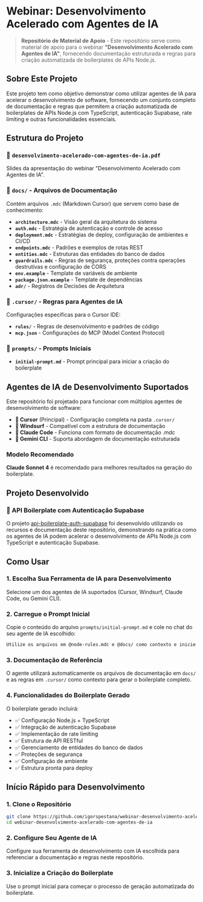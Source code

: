 # Webinar: Desenvolvimento Acelerado com Agentes de IA

> **Repositório de Material de Apoio** - Este repositório serve como material de apoio para o webinar **"Desenvolvimento Acelerado com Agentes de IA"**, fornecendo documentação estruturada e regras para criação automatizada de boilerplates de APIs Node.js.

## Sobre Este Projeto

Este projeto tem como objetivo demonstrar como utilizar agentes de IA para acelerar o desenvolvimento de software, fornecendo um conjunto completo de documentação e regras que permitem a criação automatizada de boilerplates de APIs Node.js com TypeScript, autenticação Supabase, rate limiting e outras funcionalidades essenciais.

## Estrutura do Projeto

### 📄 `desenvolvimento-acelerado-com-agentes-de-ia.pdf`
Slides da apresentação do webinar "Desenvolvimento Acelerado com Agentes de IA".

### 📁 `docs/` - Arquivos de Documentação
Contém arquivos `.mdc` (Markdown Cursor) que servem como base de conhecimento:

- **`architecture.mdc`** - Visão geral da arquitetura do sistema
- **`auth.mdc`** - Estratégia de autenticação e controle de acesso
- **`deployment.mdc`** - Estratégias de deploy, configuração de ambientes e CI/CD
- **`endpoints.mdc`** - Padrões e exemplos de rotas REST
- **`entities.mdc`** - Estruturas das entidades do banco de dados
- **`guardrails.mdc`** - Regras de segurança, proteções contra operações destrutivas e configuração de CORS
- **`env.example`** - Template de variáveis de ambiente
- **`package.json.example`** - Template de dependências
- **`adr/`** - Registros de Decisões de Arquitetura

### 📁 `.cursor/` - Regras para Agentes de IA
Configurações específicas para o Cursor IDE:
- **`rules/`** - Regras de desenvolvimento e padrões de código
- **`mcp.json`** - Configurações do MCP (Model Context Protocol)

### 📁 `prompts/` - Prompts Iniciais
- **`initial-prompt.md`** - Prompt principal para iniciar a criação do boilerplate

## Agentes de IA de Desenvolvimento Suportados

Este repositório foi projetado para funcionar com múltiplos agentes de desenvolvimento de software:

- **🎯 Cursor** (Principal) - Configuração completa na pasta `.cursor/`
- **🌊 Windsurf** - Compatível com a estrutura de documentação
- **🤖 Claude Code** - Funciona com formato de documentação .mdc
- **💎 Gemini CLI** - Suporta abordagem de documentação estruturada

### Modelo Recomendado
**Claude Sonnet 4** é recomendado para melhores resultados na geração do boilerplate.

## Projeto Desenvolvido

### 🚀 API Boilerplate com Autenticação Supabase
O projeto [api-boilerplate-auth-supabase](https://github.com/igorspestana/api-boilerplate-auth-supabase) foi desenvolvido utilizando os recursos e documentação deste repositório, demonstrando na prática como os agentes de IA podem acelerar o desenvolvimento de APIs Node.js com TypeScript e autenticação Supabase.

## Como Usar

### 1. Escolha Sua Ferramenta de IA para Desenvolvimento
Selecione um dos agentes de IA suportados (Cursor, Windsurf, Claude Code, ou Gemini CLI).

### 2. Carregue o Prompt Inicial
Copie o conteúdo do arquivo `prompts/initial-prompt.md` e cole no chat do seu agente de IA escolhido:

```markdown
Utilize os arquivos em @node-rules.mdc e @docs/ como contexto e inicie o desenvolvimento do projeto seguindo os critérios informados.
```

### 3. Documentação de Referência
O agente utilizará automaticamente os arquivos de documentação em `docs/` e as regras em `.cursor/` como contexto para gerar o boilerplate completo.

### 4. Funcionalidades do Boilerplate Gerado
O boilerplate gerado incluirá:
- ✅ Configuração Node.js + TypeScript
- ✅ Integração de autenticação Supabase
- ✅ Implementação de rate limiting
- ✅ Estrutura de API RESTful
- ✅ Gerenciamento de entidades do banco de dados
- ✅ Proteções de segurança
- ✅ Configuração de ambiente
- ✅ Estrutura pronta para deploy

## Início Rápido para Desenvolvimento

### 1. Clone o Repositório
```bash
git clone https://github.com/igorspestana/webinar-desenvolvimento-acelerado-com-agentes-de-ia.git
cd webinar-desenvolvimento-acelerado-com-agentes-de-ia
```

### 2. Configure Seu Agente de IA
Configure sua ferramenta de desenvolvimento com IA escolhida para referenciar a documentação e regras neste repositório.

### 3. Inicialize a Criação do Boilerplate
Use o prompt inicial para começar o processo de geração automatizada do boilerplate.

